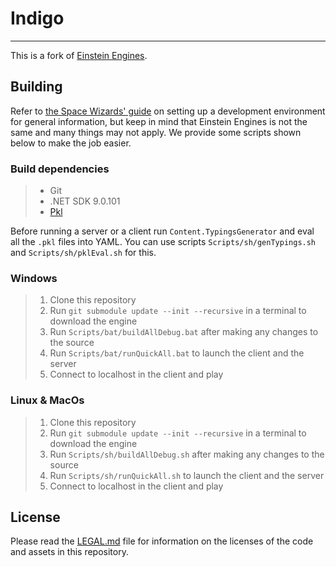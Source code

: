 # Indigo

---

This is a fork of [Einstein Engines](https://github.com/Simple-Station/Einstein-Engines).

## Building

Refer to [the Space Wizards' guide](https://docs.spacestation14.com/en/general-development/setup/setting-up-a-development-environment.html) on setting up a development environment for general information, but keep in mind that Einstein Engines is not the same and many things may not apply.
We provide some scripts shown below to make the job easier.

### Build dependencies

> - Git
> - .NET SDK 9.0.101
> - [Pkl](https://pkl-lang.org/main/current/pkl-cli/index.html#installation)

Before running a server or a client run `Content.TypingsGenerator` and eval all the `.pkl` files into YAML.
You can use scripts `Scripts/sh/genTypings.sh` and `Scripts/sh/pklEval.sh` for this.

### Windows

> 1. Clone this repository
> 2. Run `git submodule update --init --recursive` in a terminal to download the engine
> 3. Run `Scripts/bat/buildAllDebug.bat` after making any changes to the source
> 4. Run `Scripts/bat/runQuickAll.bat` to launch the client and the server
> 5. Connect to localhost in the client and play

### Linux & MacOs

> 1. Clone this repository
> 2. Run `git submodule update --init --recursive` in a terminal to download the engine
> 3. Run `Scripts/sh/buildAllDebug.sh` after making any changes to the source
> 4. Run `Scripts/sh/runQuickAll.sh` to launch the client and the server
> 5. Connect to localhost in the client and play

## License

Please read the [LEGAL.md](./LEGAL.md) file for information on the licenses of the code and assets in this repository.
